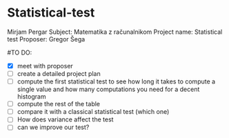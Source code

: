 # Statistical-test
Mirjam Pergar
Subject: Matematika z računalnikom
Project name: Statistical test
Proposer: Gregor Šega

#TO DO:
- [x] meet with proposer
- [ ] create a detailed project plan
- [ ] compute the first statistical test to see how long it takes to compute a single value and how many computations you need for a decent histogram
- [ ] compute the rest of the table
- [ ] compare it with a classical statistical test (which one)
- [ ] How does variance affect the test
- [ ] can we improve our test?
